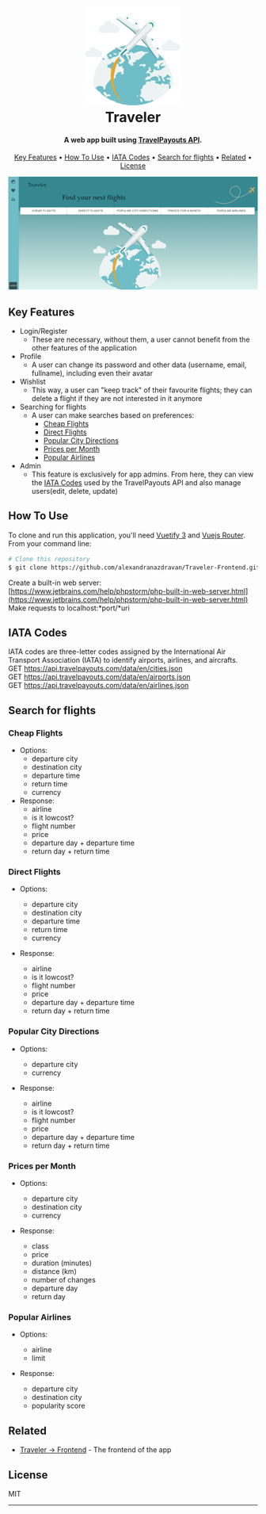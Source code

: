 <h1 align="center">
  <br>
  <img src="extras\airplanes-are-flying-around-the-world-illustration-in-minimal-style-png.png" alt="Traveler" width="200"></a>
  <br>
  Traveler
  <br>
</h1>

<h4 align="center"> A web app built using <a href="https://rapidapi.com/Travelpayouts/api/flight-data/details" target="_blank">TravelPayouts API</a>.</h4>

<p align="center">
  <a href="#key-features">Key Features</a> •
  <a href="#how-to-use">How To Use</a> •
  <a href="#iata-codes">IATA Codes</a> •
  <a href="#search-for-flights">Search for flights</a> •
  <a href="#related">Related</a> •
  <a href="#license">License</a>
</p>

<p align="center">
  <img src="extras\dashboard.png" width="800">
</p>

## Key Features

* Login/Register
  - These are necessary, without them, a user cannot benefit from the other features of the application
* Profile
  - A user can change its password and other data (username, email, fullname), including even their avatar
* Wishlist
   - This way, a user can "keep track" of their favourite flights; they can delete a flight if they are not interested in it anymore
*  Searching for flights
   - A user can make searches based on preferences:
		-  [Cheap Flights](#cheap-flights)
		-  [Direct Flights](#direct-flights)
		-  [Popular City Directions](#popular-city-directions)
		-  [Prices per Month](#prices-per-month)
		-  [Popular Airlines](#popular-airlines)
* Admin
   - This feature is exclusively for app admins. From here, they can view the [IATA Codes](#iata-codes) used by the TravelPayouts API and also manage users(edit, delete, update)


## How To Use

To clone and run this application, you'll need [Vuetify 3](https://vuetifyjs.com/en/) and [Vuejs Router](https://router.vuejs.org/installation.html). <br> From your command line:

```bash
# Clone this repository
$ git clone https://github.com/alexandranazdravan/Traveler-Frontend.git
```
Create a built-in web server: [https://www.jetbrains.com/help/phpstorm/php-built-in-web-server.html](https://www.jetbrains.com/help/phpstorm/php-built-in-web-server.html)
<br>
Make requests to localhost:*port/*uri

## IATA Codes
IATA codes are three-letter codes assigned by the International Air Transport Association (IATA) to identify airports, airlines, and aircrafts. <br>
GET https://api.travelpayouts.com/data/en/cities.json  <br>
GET https://api.travelpayouts.com/data/en/airports.json  <br>
GET https://api.travelpayouts.com/data/en/airlines.json


## Search for flights
<h3 id="cheap-flights">Cheap Flights</h3>

* Options:
  - departure city
  - destination city
  - departure time
  - return time
  - currency
* Response:
  - airline
  - is it lowcost?
  - flight number
  - price
  - departure day + departure time
  - return day + return time
  
<h3 id="direct-flights">Direct Flights</h3>

* Options:
  - departure city
  - destination city
  - departure time
  - return time
  - currency
  
* Response:
  - airline
  - is it lowcost?
  - flight number
  - price
  - departure day + departure time
  - return day + return time
  
<h3 id="popular-city-directions">Popular City Directions</h3>

* Options:
  - departure city
  - currency
  
* Response:
  - airline
  - is it lowcost?
  - flight number
  - price
  - departure day + departure time
  - return day + return time
  
<h3 id="prices-per-month">Prices per Month</h3>

* Options:
  - departure city
  - destination city
  - currency
  
* Response:
  - class
  - price
  - duration (minutes)
  - distance (km)
  - number of changes
  - departure day
  - return day
  
<h3 id="popular-airlines">Popular Airlines</h3>

* Options:
  - airline
  - limit
  
* Response:
  - departure city
  - destination city
  - popularity score


## Related
  - [Traveler -> Frontend](https://github.com/alexandranazdravan/Traveler-Frontend.git) - The frontend of the app


## License

MIT

---

